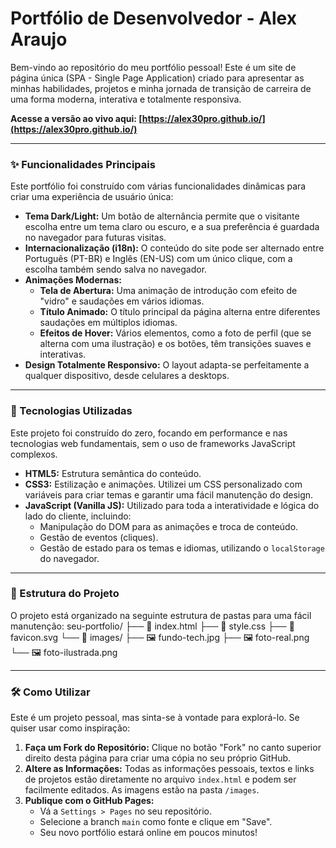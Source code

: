 # Portfólio de Desenvolvedor - Alex Araujo

Bem-vindo ao repositório do meu portfólio pessoal! Este é um site de página única (SPA - Single Page Application) criado para apresentar as minhas habilidades, projetos e minha jornada de transição de carreira de uma forma moderna, interativa e totalmente responsiva.

**Acesse a versão ao vivo aqui: [https://alex30pro.github.io/](https://alex30pro.github.io/)**

---

### ✨ Funcionalidades Principais

Este portfólio foi construído com várias funcionalidades dinâmicas para criar uma experiência de usuário única:

* **Tema Dark/Light:** Um botão de alternância permite que o visitante escolha entre um tema claro ou escuro, e a sua preferência é guardada no navegador para futuras visitas.
* **Internacionalização (i18n):** O conteúdo do site pode ser alternado entre Português (PT-BR) e Inglês (EN-US) com um único clique, com a escolha também sendo salva no navegador.
* **Animações Modernas:**
    * **Tela de Abertura:** Uma animação de introdução com efeito de "vidro" e saudações em vários idiomas.
    * **Título Animado:** O título principal da página alterna entre diferentes saudações em múltiplos idiomas.
    * **Efeitos de Hover:** Vários elementos, como a foto de perfil (que se alterna com uma ilustração) e os botões, têm transições suaves e interativas.
* **Design Totalmente Responsivo:** O layout adapta-se perfeitamente a qualquer dispositivo, desde celulares a desktops.

---

### 🚀 Tecnologias Utilizadas

Este projeto foi construído do zero, focando em performance e nas tecnologias web fundamentais, sem o uso de frameworks JavaScript complexos.

* **HTML5:** Estrutura semântica do conteúdo.
* **CSS3:** Estilização e animações. Utilizei um CSS personalizado com variáveis para criar temas e garantir uma fácil manutenção do design.
* **JavaScript (Vanilla JS):** Utilizado para toda a interatividade e lógica do lado do cliente, incluindo:
    * Manipulação do DOM para as animações e troca de conteúdo.
    * Gestão de eventos (cliques).
    * Gestão de estado para os temas e idiomas, utilizando o `localStorage` do navegador.

---

### 📁 Estrutura do Projeto

O projeto está organizado na seguinte estrutura de pastas para uma fácil manutenção:
seu-portfolio/
├── 📄 index.html
├── 📄 style.css
├── 📄 favicon.svg
└── 📁 images/
├── 🖼️ fundo-tech.jpg
├── 🖼️ foto-real.png
└── 🖼️ foto-ilustrada.png

---

### 🛠️ Como Utilizar

Este é um projeto pessoal, mas sinta-se à vontade para explorá-lo. Se quiser usar como inspiração:

1.  **Faça um Fork do Repositório:** Clique no botão "Fork" no canto superior direito desta página para criar uma cópia no seu próprio GitHub.
2.  **Altere as Informações:** Todas as informações pessoais, textos e links de projetos estão diretamente no arquivo `index.html` e podem ser facilmente editados. As imagens estão na pasta `/images`.
3.  **Publique com o GitHub Pages:**
    * Vá a `Settings > Pages` no seu repositório.
    * Selecione a branch `main` como fonte e clique em "Save".
    * Seu novo portfólio estará online em poucos minutos!
